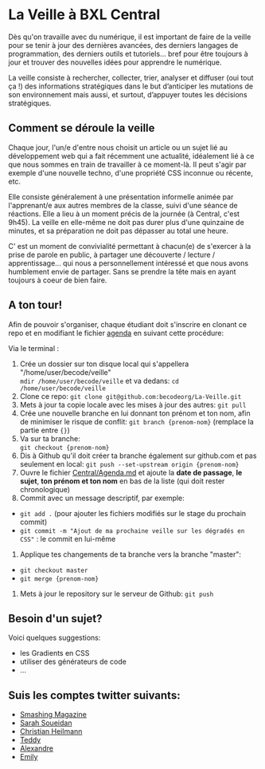 # La Veille à BXL Central 

Dès qu'on travaille avec du numérique, il est important de faire de la veille pour se tenir à jour des dernières avancées, des derniers langages de programmation, des derniers outils et tutoriels... bref pour être toujours à jour et trouver des nouvelles idées pour apprendre le numérique.  

La veille consiste à rechercher, collecter, trier, analyser et diffuser (oui tout ça !) des informations stratégiques dans le but d’anticiper les mutations de son environnement mais aussi, et surtout, d’appuyer toutes les décisions stratégiques.

## Comment se déroule la veille
Chaque jour, l'un/e d'entre nous choisit un article ou un sujet lié au développement web qui a fait récemment une actualité, idéalement lié à ce que nous sommes en train de travailler à ce moment-là. Il peut s'agir par exemple d'une nouvelle techno, d'une propriété CSS inconnue ou récente, etc. 

Elle consiste généralement à une présentation informelle animée par l'apprenant/e aux autres membres de la classe, suivi d'une séance de réactions. Elle a lieu à un moment précis de la journée (à Central, c'est 9h45). La veille en elle-même ne doit pas durer plus d'une quinzaine de minutes, et sa préparation ne doit pas dépasser au total une heure. 

C' est un moment de convivialité permettant à chacun(e) de s'exercer à la prise de parole en public, à partager une découverte / lecture / apprentissage... qui nous a personnellement intéressé et que nous avons humblement envie de partager. Sans se prendre la tête mais en ayant toujours à coeur de bien faire.

## A ton tour!
Afin de pouvoir s'organiser, chaque étudiant doit s'inscrire en clonant ce repo et en modifiant le fichier [agenda](./agenda.md) en suivant cette procédure:

Via le terminal :  

1. Crée un dossier sur ton disque local qui s'appellera "/home/user/becode/veille"   
`mdir /home/user/becode/veille` et va dedans: `cd /home/user/becode/veille`
1. Clone ce repo:   `git clone git@github.com:becodeorg/La-Veille.git`  
1. Mets à jour ta copie locale avec les mises à jour des autres:   `git pull`  
1. Crée une nouvelle branche en lui donnant ton prénom et ton nom, afin de minimiser le risque de conflit:    `git branch {prenom-nom}` (remplace la partie entre `{}`)
1. Va sur ta branche:  
 `git checkout {prenom-nom}`   
1. Dis à Github qu'il doit créer ta branche également sur github.com et pas seulement en local: 
 `git push --set-upstream origin {prenom-nom}`  
1. Ouvre le fichier [Central/Agenda.md](agenda.md) et ajoute la **date de passage**, **le sujet**, **ton prénom et ton nom** en bas de la liste (qui doit rester chronologique)
1. Commit avec un message descriptif, par exemple:  
  - `git add .` (pour ajouter les fichiers modifiés sur le stage du prochain commit)  
  - `git commit -m "Ajout de ma prochaine veille sur les dégradés en CSS"` : le commit en lui-même   
1. Applique tes changements de ta branche vers la branche "master":   
  - `git checkout master`  
  - `git merge {prenom-nom}`  
1. Mets à jour le repository sur le serveur de Github:  `git push`


## Besoin d'un sujet?

Voici quelques suggestions:  
- les Gradients en CSS  
- utiliser des générateurs de code  
- ... 

## Suis les comptes twitter suivants:
- [Smashing Magazine](https://twitter.com/smashingmag)
- [Sarah Soueidan](https://twitter.com/SaraSoueidan)
- [Christian Heilmann](https://twitter.com/codepo8)
- [Teddy](https://twitter.com/teddykishi)
- [Alexandre](https://twitter.com/pixeline)
- [Emily](https://twitter.com/miloon)
